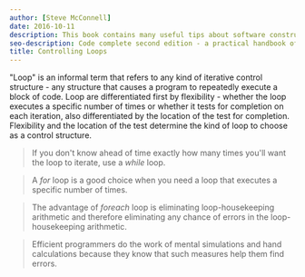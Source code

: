 ```yaml
---
author: [Steve McConnell]
date: 2016-10-11
description: This book contains many useful tips about software construction and best practices on creating clean code. A list of issues that can happen during software construction and how to avoid them by testing your code before writing them. The best part is the checklist at the end of every section containing useful items to check for during software construction.
seo-description: Code complete second edition - a practical handbook of software construction by Steve McConnell notes.
title: Controlling Loops
---
```


"Loop" is an informal term that refers to any kind of iterative control structure - any structure that causes a program to repeatedly execute a block of code. Loop are differentiated first by flexibility - whether the loop executes a specific number of times or whether it tests for completion on each iteration, also differentiated by the location of the test for completion. Flexibility and the location of the test determine the kind of loop to choose as a control structure.

> If you don't know ahead of time exactly how many times you'll want the loop to iterate, use a _while_ loop.

> A _for_ loop is a good choice when you need a loop that executes a specific number of times.

> The advantage of _foreach_ loop is eliminating loop-housekeeping arithmetic and therefore eliminating any chance of errors in the loop-housekeeping arithmetic.

> Efficient programmers do the work of mental simulations and hand calculations because they know that such measures help them find errors.
